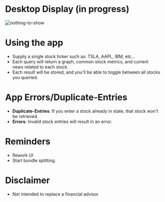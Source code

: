 # Desktop Display (in progress)
![nothing-to-show](./demos/tour.gif)

# Using the app
+ Supply a single stock ticker such as: TSLA, AAPL, IBM, etc...
+ Each query will return a graph, common stock metrics, and current news related to each stock.
+ Each result will be stored, and you'll be able to toggle between all stocks you queried.

# App Errors/Duplicate-Entries
+ __Duplicate-Entries__: If you enter a stock already in state, that stock won't be retrieved.
+ __Errors__: Invalid stock entries will result in an error.

# Reminders
+ Rework UI
+ Start bundle splitting.

# Disclaimer
+ Not intended to replace a financial advisor